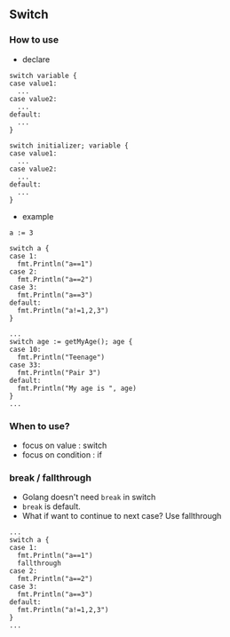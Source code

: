 ## Switch

### How to use
- declare
```
switch variable {
case value1:
  ...
case value2:
  ...
default:
  ...
}
```
```
switch initializer; variable {
case value1:
  ...
case value2:
  ...
default:
  ...
}
```


- example
```
a := 3

switch a {
case 1:
  fmt.Println("a==1")
case 2:
  fmt.Println("a==2")
case 3:
  fmt.Println("a==3")
default:
  fmt.Println("a!=1,2,3")
}
```
```
...
switch age := getMyAge(); age {
case 10:
  fmt.Println("Teenage")
case 33:
  fmt.Println("Pair 3")
default:
  fmt.Println("My age is ", age)
}
...
```

### When to use?
- focus on value : switch
- focus on condition : if

### break / fallthrough
- Golang doesn't need `break` in switch
- `break` is default.
- What if want to continue to next case? Use fallthrough
```
...
switch a {
case 1:
  fmt.Println("a==1")
  fallthrough
case 2:
  fmt.Println("a==2")
case 3:
  fmt.Println("a==3")
default:
  fmt.Println("a!=1,2,3")
}
...
```
